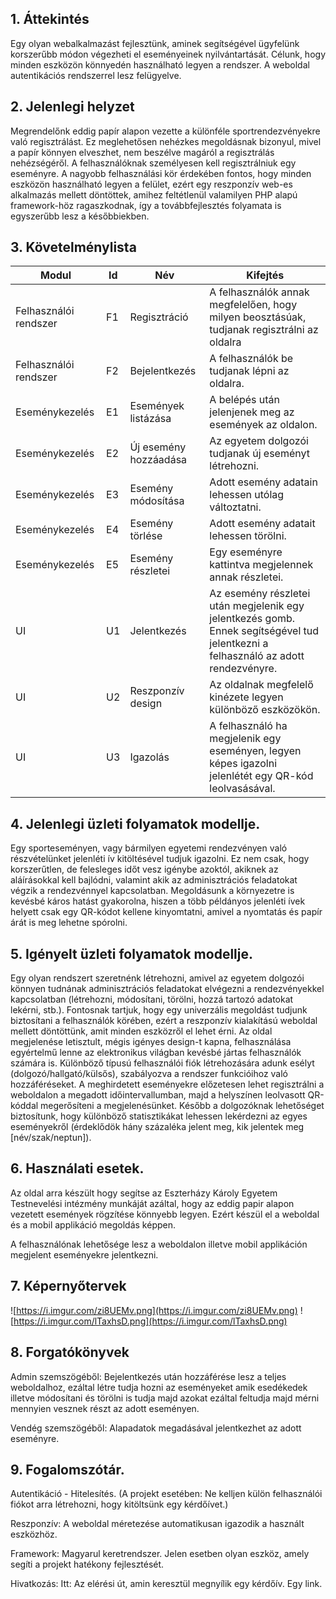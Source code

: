 ## 1. Áttekintés

Egy olyan webalkalmazást fejlesztünk, aminek segítségével ügyfelünk korszerűbb módon végezheti el eseményeinek nyilvántartását. Célunk, hogy minden  eszközön könnyedén használható legyen a rendszer. A weboldal autentikációs rendszerrel lesz felügyelve.

## 2. Jelenlegi helyzet

Megrendelőnk eddig papír alapon vezette a különféle sportrendezvényekre való regisztrálást. Ez meglehetősen nehézkes megoldásnak bizonyul, mivel a papír könnyen elveszhet, nem beszélve magáról a regisztrálás nehézségéről. A felhasználóknak személyesen kell regisztrálniuk egy eseményre. A nagyobb felhasználási kör érdekében fontos, hogy minden eszközön használható legyen a felület, ezért egy reszponzív web-es alkalmazás mellett döntöttek, amihez feltétlenül valamilyen PHP alapú framework-höz ragaszkodnak, így a továbbfejlesztés folyamata is egyszerűbb lesz a későbbiekben.



## 3. Követelménylista

| Modul  | Id | Név | Kifejtés |
| ------------- | ------------- | ------------- | -------------|
| Felhasználói rendszer | F1  | Regisztráció | A felhasználók annak megfelelően, hogy milyen beosztásúak, tudjanak regisztrálni az oldalra |
| Felhasználói rendszer | F2  | Bejelentkezés | A felhasználók be tudjanak lépni az oldalra. |
| Eseménykezelés | E1  | Események listázása | A belépés után jelenjenek meg az események az oldalon. |
| Eseménykezelés | E2  | Új esemény hozzáadása | Az egyetem dolgozói tudjanak új eseményt létrehozni. |
| Eseménykezelés | E3  | Esemény módosítása | Adott esemény adatain lehessen utólag változtatni.  |
| Eseménykezelés  | E4  | Esemény törlése | Adott esemény adatait lehessen törölni. |
| Eseménykezelés | E5  | Esemény részletei | Egy eseményre kattintva megjelennek annak részletei. |
| UI  | U1  | Jelentkezés | Az esemény részletei után megjelenik egy jelentkezés gomb. Ennek segítségével tud jelentkezni a felhasználó az adott rendezvényre. |
| UI  | U2  | Reszponzív design | Az oldalnak megfelelő kinézete legyen különböző eszközökön. |
| UI  | U3  | Igazolás | A felhasználó ha megjelenik egy eseményen, legyen képes igazolni jelenlétét egy QR-kód leolvasásával. |

## 4. Jelenlegi üzleti folyamatok modellje.
Egy sporteseményen, vagy bármilyen egyetemi rendezvényen való részvételünket jelenléti ív kitöltésével tudjuk igazolni. Ez nem csak, hogy korszerűtlen, de felesleges időt vesz igénybe azoktól, akiknek az aláírásokkal kell bajlódni, valamint akik az adminisztrációs feladatokat végzik a rendezvénnyel kapcsolatban. Megoldásunk a környezetre is kevésbé káros hatást gyakorolna, hiszen a több példányos jelenléti ívek helyett csak egy QR-kódot kellene kinyomtatni, amivel a nyomtatás és papír árát is meg lehetne spórolni.

## 5. Igényelt üzleti folyamatok modellje.
Egy olyan rendszert szeretnénk létrehozni, amivel az egyetem dolgozói könnyen tudnának adminisztrációs feladatokat elvégezni a rendezvényekkel kapcsolatban (létrehozni, módosítani, törölni, hozzá tartozó adatokat lekérni, stb.). Fontosnak tartjuk, hogy egy univerzális megoldást tudjunk biztosítani a felhasználók körében, ezért a reszponzív kialakítású weboldal mellett döntöttünk, amit minden eszközről el lehet érni. Az oldal megjelenése letisztult, mégis igényes design-t kapna, felhasználása egyértelmű lenne az elektronikus világban kevésbé jártas felhasználók számára is. Különböző típusú felhasználói fiók létrehozására adunk esélyt (dolgozó/hallgató/külsős), szabályozva a rendszer funkcióihoz való hozzáféréseket. A meghirdetett eseményekre előzetesen lehet regisztrálni a weboldalon a megadott időintervallumban, majd a helyszínen leolvasott QR-kóddal megerősíteni a megjelenésünket. Később a dolgozóknak lehetőséget biztosítunk, hogy különböző statisztikákat lehessen lekérdezni az egyes eseményekről (érdeklődök hány százaléka jelent meg, kik jelentek meg [név/szak/neptun]).

## 6. Használati esetek.
Az oldal arra készült hogy segítse az Eszterházy Károly Egyetem Testnevelési intézmény munkáját azáltal, hogy az eddig papir alapon vezetett események 
rögzítése könnyebb legyen. Ezért készül el a weboldal és a mobil applikáció megoldás képpen.

A felhasználónak lehetősége lesz a weboldalon illetve mobil applikáción megjelent eseményekre jelentkezni.

## 7. Képernyőtervek

![https://i.imgur.com/zi8UEMv.png](https://i.imgur.com/zi8UEMv.png)
![https://i.imgur.com/lTaxhsD.png](https://i.imgur.com/lTaxhsD.png)

## 8. Forgatókönyvek

Admin szemszögéből: Bejelentkezés után hozzáférése lesz a teljes weboldalhoz, ezáltal létre tudja hozni az eseményeket amik esedékedek illetve módosítani és törölni is tudja majd azokat ezáltal feltudja majd mérni mennyien vesznek részt az adott eseményen.

Vendég szemszögéből: Alapadatok megadásával jelentkezhet az adott eseményre.


## 9. Fogalomszótár.

Autentikáció - Hitelesítés. (A projekt esetében: Ne kelljen külön felhasználói fiókot arra létrehozni, hogy kitöltsünk egy kérdőívet.)

Reszponzív: A weboldal méretezése automatikusan igazodik a használt eszközhöz.

Framework: Magyarul keretrendszer. Jelen esetben olyan eszköz, amely segíti a projekt hatékony fejlesztését.

Hivatkozás: Itt: Az elérési út, amin keresztül megnyílik egy kérdőív. Egy link.

